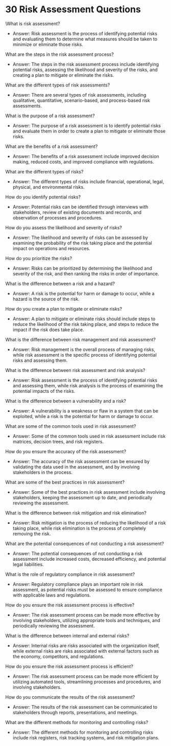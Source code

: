 # 30 Risk Assessment Questions

\What is risk assessment?

* Answer: Risk assessment is the process of identifying potential risks and evaluating them to determine what measures should be taken to minimize or eliminate those risks.

What are the steps in the risk assessment process?

* Answer: The steps in the risk assessment process include identifying potential risks, assessing the likelihood and severity of the risks, and creating a plan to mitigate or eliminate the risks.

What are the different types of risk assessments?

* Answer: There are several types of risk assessments, including qualitative, quantitative, scenario-based, and process-based risk assessments.

What is the purpose of a risk assessment?

* Answer: The purpose of a risk assessment is to identify potential risks and evaluate them in order to create a plan to mitigate or eliminate those risks.

What are the benefits of a risk assessment?

* Answer: The benefits of a risk assessment include improved decision making, reduced costs, and improved compliance with regulations.

What are the different types of risks?

* Answer: The different types of risks include financial, operational, legal, physical, and environmental risks.

How do you identify potential risks?

* Answer: Potential risks can be identified through interviews with stakeholders, review of existing documents and records, and observation of processes and procedures.

How do you assess the likelihood and severity of risks?

* Answer: The likelihood and severity of risks can be assessed by examining the probability of the risk taking place and the potential impact on operations and resources.

How do you prioritize the risks?

* Answer: Risks can be prioritized by determining the likelihood and severity of the risk, and then ranking the risks in order of importance.

What is the difference between a risk and a hazard?

* Answer: A risk is the potential for harm or damage to occur, while a hazard is the source of the risk.

How do you create a plan to mitigate or eliminate risks?

* Answer: A plan to mitigate or eliminate risks should include steps to reduce the likelihood of the risk taking place, and steps to reduce the impact if the risk does take place.

What is the difference between risk management and risk assessment?

* Answer: Risk management is the overall process of managing risks, while risk assessment is the specific process of identifying potential risks and assessing them.

What is the difference between risk assessment and risk analysis?

* Answer: Risk assessment is the process of identifying potential risks and assessing them, while risk analysis is the process of examining the potential impacts of the risks.

What is the difference between a vulnerability and a risk?

* Answer: A vulnerability is a weakness or flaw in a system that can be exploited, while a risk is the potential for harm or damage to occur.

What are some of the common tools used in risk assessment?

* Answer: Some of the common tools used in risk assessment include risk matrices, decision trees, and risk registers.

How do you ensure the accuracy of the risk assessment?

* Answer: The accuracy of the risk assessment can be ensured by validating the data used in the assessment, and by involving stakeholders in the process.

What are some of the best practices in risk assessment?

* Answer: Some of the best practices in risk assessment include involving stakeholders, keeping the assessment up to date, and periodically reviewing the assessment.

What is the difference between risk mitigation and risk elimination?

* Answer: Risk mitigation is the process of reducing the likelihood of a risk taking place, while risk elimination is the process of completely removing the risk.

What are the potential consequences of not conducting a risk assessment?

* Answer: The potential consequences of not conducting a risk assessment include increased costs, decreased efficiency, and potential legal liabilities.

What is the role of regulatory compliance in risk assessment?

* Answer: Regulatory compliance plays an important role in risk assessment, as potential risks must be assessed to ensure compliance with applicable laws and regulations.

How do you ensure the risk assessment process is effective?

* Answer: The risk assessment process can be made more effective by involving stakeholders, utilizing appropriate tools and techniques, and periodically reviewing the assessment.

What is the difference between internal and external risks?

* Answer: Internal risks are risks associated with the organization itself, while external risks are risks associated with external factors such as the economy, competitors, and regulations.

How do you ensure the risk assessment process is efficient?

* Answer: The risk assessment process can be made more efficient by utilizing automated tools, streamlining processes and procedures, and involving stakeholders.

How do you communicate the results of the risk assessment?

* Answer: The results of the risk assessment can be communicated to stakeholders through reports, presentations, and meetings.

What are the different methods for monitoring and controlling risks?

* Answer: The different methods for monitoring and controlling risks include risk registers, risk tracking systems, and risk mitigation plans.
